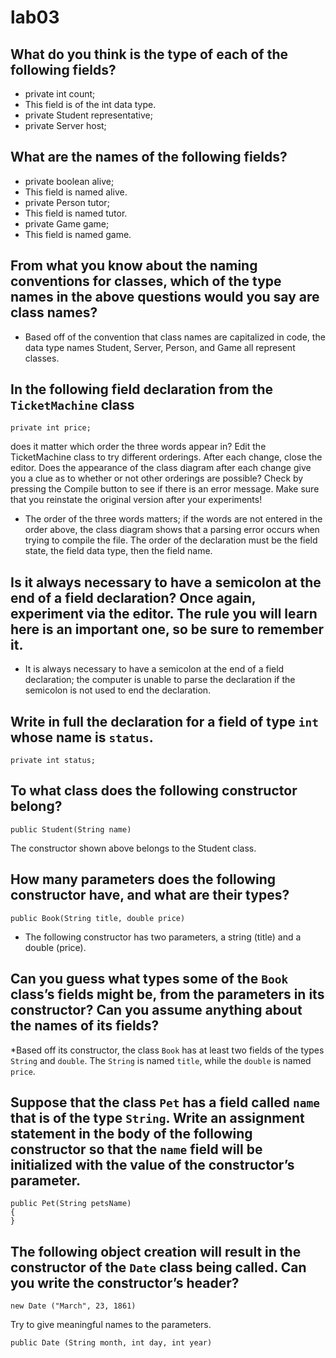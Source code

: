 # lab03

## What do you think is the type of each of the following fields? 
* private int count; 
* This field is of the int data type.
* private Student representative; 
* private Server host; 

## What are the names of the following fields? 
* private boolean alive;
* This field is named alive.
* private Person tutor; 
* This field is named tutor.
* private Game game; 
* This field is named game.

## From what you know about the naming conventions for classes, which of the type names in the above questions would you say are class names? 
* Based off of the convention that class names are capitalized in code, the data type names Student, Server, Person, and Game all represent classes.

## In the following field declaration from the `TicketMachine` class  
```
private int price;
```
does it matter which order the three words appear in? Edit the TicketMachine class to try different orderings. After each change, close the editor. Does the appearance of the class diagram after each change give you a clue as to whether or not other orderings are possible? Check by pressing the Compile button to see if there is an error message. Make sure that you reinstate the original version after your experiments! 
* The order of the three words matters; if the words are not entered in the order above, the class diagram shows that a parsing error occurs when trying to compile the file. The order of the declaration must be the field state, the field data type, then the field name.

## Is it always necessary to have a semicolon at the end of a field declaration? Once again, experiment via the editor. The rule you will learn here is an important one, so be sure to remember it. 
* It is always necessary to have a semicolon at the end of a field declaration; the computer is unable to parse the declaration if the semicolon is not used to end the declaration.

## Write in full the declaration for a field of type `int` whose name is `status`.
```
private int status;
```

## To what class does the following constructor belong?
```
public Student(String name)
```
The constructor shown above belongs to the Student class.

## How many parameters does the following constructor have, and what are their types?
```
public Book(String title, double price)
```
* The following constructor has two parameters, a string (title) and a double (price).

## Can you guess what types some of the `Book` class’s fields might be, from the parameters in its constructor? Can you assume anything about the names of its fields? 
*Based off its constructor, the class `Book` has at least two fields of the types `String` and `double`. The `String` is named `title`, while the `double` is named `price`.


## Suppose that the class `Pet` has a field called `name` that is of the type `String`. Write an assignment statement in the body of the following constructor so that the `name` field will be initialized with the value of the constructor’s parameter.
```
public Pet(String petsName)
{
}
```
## The following object creation will result in the constructor of the `Date` class being called. Can you write the constructor’s header?
```
new Date ("March", 23, 1861)
```
Try to give meaningful names to the parameters.
```
public Date (String month, int day, int year)
```
